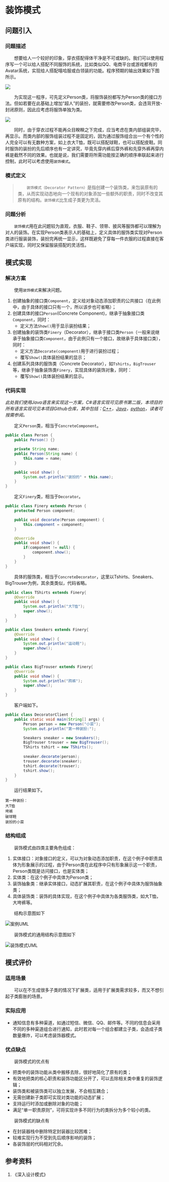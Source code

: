 # 装饰模式

## 问题引入

### 问题描述

&emsp;&emsp;想要给人一个较好的印象，穿衣搭配得体干净是不可或缺的。我们可以使用程序写一个可以给人搭配不同服饰的系统，比如类似QQ、电商平台或游戏都有的Avatar系统，实现给人搭配嘻哈服或白领装的功能。程序预期的输出效果如下图所示。

![](img/decorator/example.png)

&emsp;&emsp;为实现这一程序，可先定义Person类，将服饰装扮都写为Person类的接口方法。但如若要在此基础上增加“超人”的装扮，就需要修改Person类，会违背开放-封闭原则，因此应考虑将服饰单独为类。

![](img/decorator/example2.png)

&emsp;&emsp;同时，由于穿衣过程不能再众目睽睽之下完成，应当考虑在类内部组装完毕，再显示。而类内部的服饰组装过程不是固定的，因为通过服饰组合出一个有个性的人完全可以有无数种方案，如上衣大T恤，既可以搭配球鞋，也可以搭配皮鞋。同时服饰的装扮的先后顺序也有一定讲究，毕竟先穿内裤后穿外裤和先穿外裤再穿内裤是截然不同的效果。也就是说，我们需要将所需功能按正确的顺序串联起来进行控制，此时可以考虑使用`装饰模式`。

### 模式定义

> &emsp;&emsp;`装饰模式（Decorator Pattern）`是指创建一个装饰类，来包装原有的类，从而实现动态地向一个现有的对象添加一些额外的职责，同时不改变其原有的结构。`装饰模式`比生成子类更为灵活。

### 问题分析

&emsp;&emsp;`装饰模式`用在此问题较为直观，衣服、鞋子、领带、披风等服饰都可以理解为对人的装饰。在实现Person类表示人的基础上，定义具体的服饰类实现对Person类进行服装装饰，装扮完再统一显示，这样既避免了穿每一件衣服的过程直接在客户端实现，同时又保留服装搭配的灵活性。

## 模式实现

### 解决方案

&emsp;&emsp;使用`装饰模式`来解决问题。
1. 创建抽象的接口类`Component`，定义给对象动态添加职责的公共接口（在此例中，由于具体的接口只有一个，所以该步也可省略）；
2. 创建具体的接口`Person`(Concrete Component)，继承于抽象接口类`Component`，同时：    
    * 定义方法`Show()`用于显示装扮结果；
3. 创建抽象的装饰类`Finery`（Decorator），继承于接口类`Person`（一般来说继承于抽象接口类`Component`，由于此例只有一个接口，故继承于具体接口类），同时：    
    * 定义方法`Decorate(component)`用于进行装扮过程；
    * 覆写`Show()`具体装扮结果的显示；
4. 创建系列具体的服饰类（Concrete Decorator），如`Tshirts`，`BigTrouser`等，继承于抽象装饰类`Finery`，实现具体的装饰对象，同时：    
    * 覆写`Show()`具体装扮结果的显示。

### 代码实现

*此处我们使用Java语言来实现这一方案，C#语言实现可见原书第二版，本项目的所有语言实现可见本项目Github仓库，其中包括：[C++](https://github.com/datawhalechina/sweetalk-design-pattern/tree/main/src/design_patterns/cpp/decorator/)，[Java](https://github.com/datawhalechina/sweetalk-design-pattern/tree/main/src/design_patterns/java/decorator/example)，[python](https://github.com/datawhalechina/sweetalk-design-pattern/tree/main/src/design_patterns/python/decorator/DecoratorFinery.py)，读者可按需参阅。*

&emsp;&emsp;定义`Person`类，相当于`ConcreteComponent`。

```Java
public class Person {
    public Person() {}

    private String name;
    public Person(String name) {
        this.name = name;
    }

    public void show() {
        System.out.println("装扮的" + this.name);
    }
}
```

&emsp;&emsp;定义`Finery`类，相当于`Decorator`。

```Java
public class Finery extends Person {
    protected Person component;

    public void decorate(Person component) {
        this.component = component;
    }

    @Override
    public void show() {
        if(component != null) {
            component.show();
        }
    }
}
```

&emsp;&emsp;具体的服饰类，相当于`ConcreteDecorator`，这里以Tshirts、Sneakers、BigTrouser为例，其余类类似，代码省略。
```Java
public class TShirts extends Finery{
    @Override
    public void show() {
        System.out.println("大T恤");
        super.show();
    }
}

public class Sneakers extends Finery{
    @Override
    public void show() {
        System.out.println("运动鞋");
        super.show();
    }
}

public class BigTrouser extends Finery{
    @Override
    public void show() {
        System.out.println("跨裤");
        super.show();
    }
}
```

&emsp;&emsp;客户端如下。

```Java
public class DecoratorClient {
    public static void main(String[] args) {
        Person person = new Person("小菜");
        System.out.println("第一种装扮:");

        Sneakers sneaker = new Sneakers();
        BigTrouser trouser = new BigTrouser();
        TShirts tshirt = new TShirts();
        
        sneaker.decorate(person);
        trouser.decorate(sneaker);
        tshirt.decorate(trouser);
        tshirt.show();
    }
}
```

&emsp;&emsp;运行结果如下。
```
第一种装扮：
大T恤
垮裤
破球鞋
装扮的小菜
```

### 结构组成

&emsp;&emsp;装饰模式由四类主要角色组成：
 1. 实体接口：对象接口的定义，可以为对象动态添加职责，在这个例子中职责具体为形象展示的过程，由于Person类在此程序中只有形象展示这一个职责，Person类既是访问接口，也是实体类；
 2. 实体类：在这个例子中具体为Person类；
 3. 装饰抽象类：继承实体接口，动态扩展其职责，在这个例子中具体为服饰抽象类；
 3. 具体装饰类：装饰的具体实现，在这个例子中具体为各类服饰类，如大T恤，大垮裤等。

&emsp;&emsp;结构示意图如下

![案例UML](img/decorator/FineryUML.png)

&emsp;&emsp;装饰模式的通用结构示意图如下

![装饰模式UML](img/decorator/DecoratorUML.png)

## 模式评价

### 适用场景

&emsp;&emsp;可以在不生成很多子类的情况下扩展类，适用于扩展类需求较多，而又不想引起子类膨胀的场景。

### 实际应用

* 通知信息有多种渠道，如通过短信、微信、QQ、邮件等。不同的信息会采用不同的多种渠道组合进行通知，此时若对每一个组合都建立子类，会造成子类数量爆炸，可以考虑装饰器模式。

### 优点缺点

&emsp;&emsp;装饰模式的优点有

* 把类中的装饰功能从类中搬移去除，很好地简化了原有的类；
* 有效地把类的核心职责和装饰功能区分开了，可以去除相关类中重复的装饰逻辑；
* 装饰类和被装饰类可以独立发展，不会相互耦合；
* 无需创建新子类即可实现对类功能的动态扩展；
* 支持运行时添加或删除对象的功能；
* 满足“单一职责原则”，可将实现许多不同行为的类拆分为多个较小的类。

&emsp;&emsp;装饰模式的缺点有

* 在封装器栈中删除特定封装器比较困难；
* 较难实现行为不受到先后顺序影响的装饰；
* 各装饰层的代码相对冗余。

## 参考资料
1. 《深入设计模式》